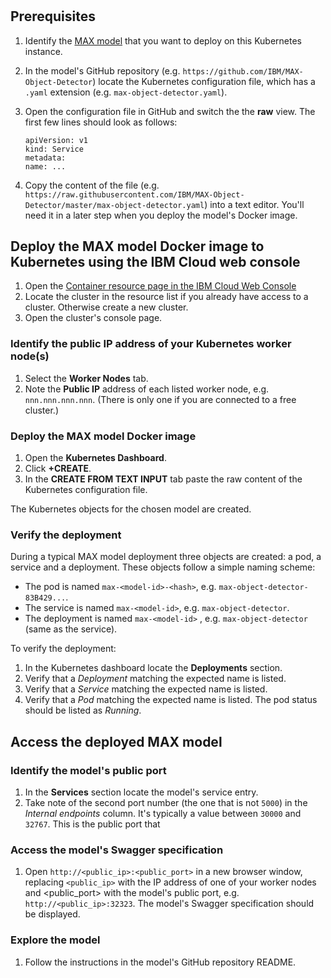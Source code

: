 #

## Prerequisites
 1. Identify the [MAX model](https://developer.ibm.com/code/exchanges/models/) that you want to deploy on this Kubernetes instance.
 2. In the model's GitHub repository (e.g. `https://github.com/IBM/MAX-Object-Detector`) locate the Kubernetes configuration file, which has a `.yaml` extension (e.g. `max-object-detector.yaml`).
 3. Open the configuration file in GitHub and switch the the **raw** view. The first few lines should look as follows:
    ```
    apiVersion: v1
    kind: Service
    metadata:
    name: ...
    ```
 
 
 4. Copy the content of the file (e.g. `https://raw.githubusercontent.com/IBM/MAX-Object-Detector/master/max-object-detector.yaml`) into a text editor. You'll need it in a later step when you deploy the model's Docker image.

## Deploy the MAX model Docker image to Kubernetes using the IBM Cloud web console

 1. Open the [Container resource page in the IBM Cloud Web Console](https://console.bluemix.net/containers-kubernetes/clusters) 
 2. Locate the cluster in the resource list if you already have access to a cluster. Otherwise create a new cluster. 
 2. Open the cluster's console page. 
 
### Identify the public IP address of your Kubernetes worker node(s) 
 1. Select the **Worker Nodes** tab.
 2. Note the **Public IP** address of each listed worker node, e.g. `nnn.nnn.nnn.nnn`. (There is only one if you are connected to a free cluster.)
 
### Deploy the MAX model Docker image

 1. Open the **Kubernetes Dashboard**.
 2. Click **+CREATE**.
 3. In the **CREATE FROM TEXT INPUT** tab paste the raw content of the Kubernetes configuration file. 
 
 The Kubernetes objects for the chosen model are created.
 
 ### Verify the deployment
 During a typical MAX model deployment three objects are created: a pod, a service and a deployment. These objects follow a simple naming scheme:
  * The pod is named `max-<model-id>-<hash>`, e.g. `max-object-detector-83B429...`.
  * The service is named `max-<model-id>`, e.g. `max-object-detector`.
  * The deployment is named `max-<model-id>` , e.g. `max-object-detector` (same as the service).
  
 To verify the deployment:
  1. In the Kubernetes dashboard locate the **Deployments** section. 
  2. Verify that a *Deployment* matching the expected name is listed. 
  3. Verify that a *Service* matching the expected name is listed. 
  4. Verify that a *Pod* matching the expected name is listed. The pod status should be listed as *Running*.
 
 ## Access the deployed MAX model
 
 ### Identify the model's public port
  1. In the **Services** section locate the model's service entry.
  2. Take note of the second port number (the one that is not `5000`) in the *Internal endpoints* column. It's typically a value between  `30000` and `32767`. This is the public port that 
  
 ### Access the model's Swagger specification
  1. Open `http://<public_ip>:<public_port>` in a new browser window, replacing `<public_ip>` with the IP address of one of your worker nodes and <public_port> with the model's public port, e.g. `http://<public_ip>:32323`.  The model's Swagger specification should be displayed.
  
 ### Explore the model
  1. Follow the instructions in the model's GitHub repository README.
